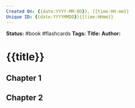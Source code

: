 ```yaml
---
Created On: {{date:YYYY-MM-DD}}, {{time:HH:mm}}
Unique ID: {{date:YYYYMMDD}}{{time:HHmm}}
---
```

**Status:** #book #flashcards 
**Tags:** 
**Title:** 
**Author:** 


# {{title}}

## Chapter 1

## Chapter 2

